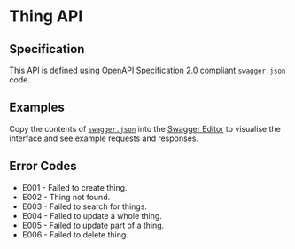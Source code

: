 # Thing API

## Specification

This API is defined using [OpenAPI Specification 2.0](https://github.com/OAI/OpenAPI-Specification/blob/master/versions/2.0.md) compliant [`swagger.json`](thing_api/swagger.json) code.

## Examples

Copy the contents of [`swagger.json`](thing_api/swagger.json) into the [Swagger Editor](http://editor.swagger.io/) to visualise the interface and see example requests and responses.

## Error Codes
* E001 - Failed to create thing.
* E002 - Thing not found.
* E003 - Failed to search for things.
* E004 - Failed to update a whole thing.
* E005 - Failed to update part of a thing.
* E006 - Failed to delete thing.

